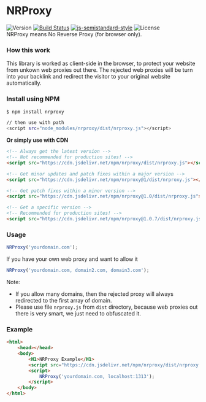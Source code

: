 # NRProxy
![Version](https://img.shields.io/github/package-json/v/aalfiann/nrproxy)
[![Build Status](https://travis-ci.com/aalfiann/nrproxy.svg?branch=master)](https://travis-ci.com/aalfiann/nrproxy)
[![js-semistandard-style](https://img.shields.io/badge/code%20style-semistandard-brightgreen.svg?style=flat-square)](https://github.com/standard/semistandard)
![License](https://img.shields.io/github/license/aalfiann/nrproxy)  
NRProxy means No Reverse Proxy (for browser only).

### How this work
This library is worked as client-side in the browser, to protect your website from unkown web proxies out there. The rejected web proxies will be turn into your backlink and redirect the visitor to your original website automatically.

### Install using NPM
```bash
$ npm install nrproxy

// then use with path
<script src="node_modules/nrproxy/dist/nrproxy.js"></script>
```

**Or simply use with CDN**
```html
<!-- Always get the latest version -->
<!-- Not recommended for production sites! -->
<script src="https://cdn.jsdelivr.net/npm/nrproxy/dist/nrproxy.js"></script>

<!-- Get minor updates and patch fixes within a major version -->
<script src="https://cdn.jsdelivr.net/npm/nrproxy@1/dist/nrproxy.js"></script>

<!-- Get patch fixes within a minor version -->
<script src="https://cdn.jsdelivr.net/npm/nrproxy@1.0/dist/nrproxy.js"></script>

<!-- Get a specific version -->
<!-- Recommended for production sites! -->
<script src="https://cdn.jsdelivr.net/npm/nrproxy@1.0.7/dist/nrproxy.js"></script>
```

### Usage
```javascript
NRProxy('yourdomain.com');
```
If you have your own web proxy and want to allow it
```javascript
NRProxy('yourdomain.com, domain2.com, domain3.com');
```
Note: 
- If you allow many domains, then the rejected proxy will always redirected to the first array of domain.
- Please use file `nrproxy.js` from `dist` directory, because web proxies out there is very smart, we just need to obfuscated it.

### Example
```html
<html>
    <head></head>
    <body>
        <H1>NRProxy Example</H1>
        <script src="https://cdn.jsdelivr.net/npm/nrproxy/dist/nrproxy.js"></script>
        <script>
            NRProxy('yourdomain.com, localhost:1313');
        </script>
    </body>
</html>
```